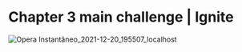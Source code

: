<h1>Chapter 3 main challenge | Ignite</h1>

![Opera Instantâneo_2021-12-20_195507_localhost](https://user-images.githubusercontent.com/53982668/146844404-881f9ac5-634b-45e0-860f-48de85055911.png)
